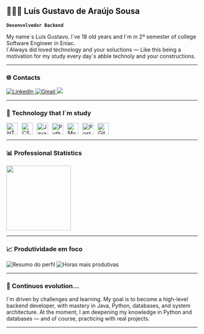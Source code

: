 ## 👨🏻‍💻 Luís Gustavo de Araújo Sousa

**`Desenvolvedor Backend`**

My name´s Luís Gustavo. I´ve 18 old years and I´m in 2º semester of college Software Engineer in Eniac.  
I´Always did loved technology and your soluctions — Like this being a motivation for my study every day´s abble technoly and your constructions.

---

### 🌐 Contacts

<p align="left">
  <a href="https://www.linkedin.com/in/luis-gustavo-de-araujo-sousa-8316b7340?utm_source=share&utm_campaign=share_via&utm_content=profile&utm_medium=ios_app">
    <img src="https://img.shields.io/badge/🔗 LinkedIn-0077B5?style=for-the-badge&logo=linkedin&logoColor=white" alt="LinkedIn"/>
  </a>
  
  <a href="mailto:luis.araujo.sesisenaisp@gmail.com">
    <img src="https://img.shields.io/badge/Gmail-D14836?style=for-the-badge&logo=gmail&logoColor=white" alt="Gmail"/>
  </a>
  <a href="https://instagram.com/l.gustazz" target="_blank"><img src="https://img.shields.io/badge/-Instagram-%23E4405F?style=for-the-badge&logo=instagram&logoColor=white" target="_blank"></a>
</p>

---

### 🤖 Technology that I´m study

<div style="display: flex; gap: 10px;">
  <img src="https://cdn.jsdelivr.net/gh/devicons/devicon@latest/icons/html5/html5-original.svg" alt="HTML" title="HTML" width="30px"/>
  <img src="https://cdn.jsdelivr.net/gh/devicons/devicon@latest/icons/css3/css3-original.svg" alt="CSS" title="CSS" width="30px"/>
  <img src="https://cdn.jsdelivr.net/gh/devicons/devicon@latest/icons/javascript/javascript-original.svg" alt="JavaScript" title="JavaScript" width="30px"/>
  <img src="https://cdn.jsdelivr.net/gh/devicons/devicon@latest/icons/python/python-original.svg" alt="Python" title="Python" width="30px"/>
  <img src="https://cdn.jsdelivr.net/gh/devicons/devicon@latest/icons/mysql/mysql-original.svg" alt="MySQL" title="MySQL" width="30px"/>
  <img src="https://cdn.jsdelivr.net/gh/devicons/devicon@latest/icons/postgresql/postgresql-original.svg" alt="PostgreSQL" title="PostgreSQL" width="30px"/>
  <img src="https://cdn.jsdelivr.net/gh/devicons/devicon@latest/icons/git/git-original.svg" alt="Git" title="Git" width="30px"/>
</div>

---

### 📊 Professional Statistics

<p align="left">
  
  <img height="170vh" src="https://github-readme-stats.vercel.app/api?username=devLuisdeAaraujo&count_private=true&show_icons=true&theme=tokyonight&locale=pt-br">
</p>


---

### 📈 Produtividade em foco

<p align="left">
  <img src="https://github-profile-summary-cards.vercel.app/api/cards/profile-details?username=devLuisdeAaraujo&theme=tokyonight" alt="Resumo do perfil"/>
  <img src="https://github-profile-summary-cards.vercel.app/api/cards/productive-time?username=devLuisdeAaraujo&theme=tokyonight&utcOffset=-3" alt="Horas mais produtivas"/>
</p>


---

### 🧠 Continuos evolution...

I´m driven by challenges and learning. My goal is to become a high-level backend developer, with mastery in Java, Python, databases, and system architecture. 
At the moment, I am deepening my knowledge in Python and databases — and of course, practicing with real projects.

---
